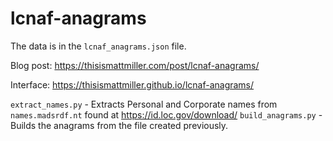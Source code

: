 # lcnaf-anagrams

The data is in the `lcnaf_anagrams.json` file.

Blog post: https://thisismattmiller.com/post/lcnaf-anagrams/

Interface: https://thisismattmiller.github.io/lcnaf-anagrams/


`extract_names.py` - Extracts Personal and Corporate names from `names.madsrdf.nt` found at https://id.loc.gov/download/
`build_anagrams.py` - Builds the anagrams from the file created previously.

